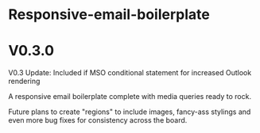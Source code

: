 Responsive-email-boilerplate
============================
V0.3.0
============================

V0.3 Update: Included if MSO conditional statement for increased Outlook rendering 

A responsive email boilerplate complete with media queries ready to rock.

Future plans to create "regions" to include images, fancy-ass stylings and even more bug fixes for consistency across the board.
